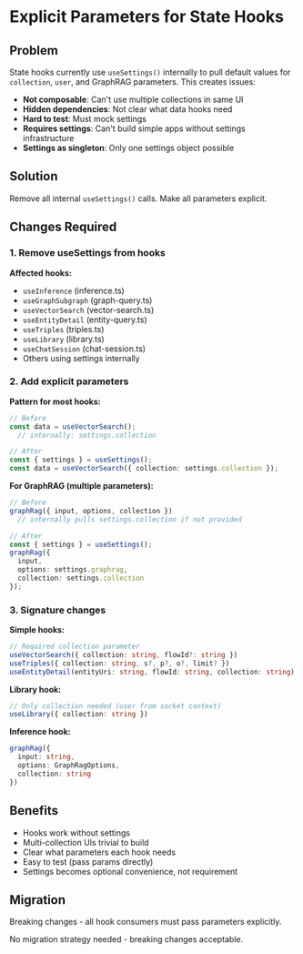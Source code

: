 # Explicit Parameters for State Hooks

## Problem

State hooks currently use `useSettings()` internally to pull default values for `collection`, `user`, and GraphRAG parameters. This creates issues:

- **Not composable**: Can't use multiple collections in same UI
- **Hidden dependencies**: Not clear what data hooks need
- **Hard to test**: Must mock settings
- **Requires settings**: Can't build simple apps without settings infrastructure
- **Settings as singleton**: Only one settings object possible

## Solution

Remove all internal `useSettings()` calls. Make all parameters explicit.

## Changes Required

### 1. Remove useSettings from hooks

**Affected hooks:**
- `useInference` (inference.ts)
- `useGraphSubgraph` (graph-query.ts)
- `useVectorSearch` (vector-search.ts)
- `useEntityDetail` (entity-query.ts)
- `useTriples` (triples.ts)
- `useLibrary` (library.ts)
- `useChatSession` (chat-session.ts)
- Others using settings internally

### 2. Add explicit parameters

**Pattern for most hooks:**
```typescript
// Before
const data = useVectorSearch();
  // internally: settings.collection

// After
const { settings } = useSettings();
const data = useVectorSearch({ collection: settings.collection });
```

**For GraphRAG (multiple parameters):**
```typescript
// Before
graphRag({ input, options, collection })
  // internally pulls settings.collection if not provided

// After
const { settings } = useSettings();
graphRag({
  input,
  options: settings.graphrag,
  collection: settings.collection
});
```

### 3. Signature changes

**Simple hooks:**
```typescript
// Required collection parameter
useVectorSearch({ collection: string, flowId?: string })
useTriples({ collection: string, s?, p?, o?, limit? })
useEntityDetail(entityUri: string, flowId: string, collection: string)
```

**Library hook:**
```typescript
// Only collection needed (user from socket context)
useLibrary({ collection: string })
```

**Inference hook:**
```typescript
graphRag({
  input: string,
  options: GraphRagOptions,
  collection: string
})
```

## Benefits

- Hooks work without settings
- Multi-collection UIs trivial to build
- Clear what parameters each hook needs
- Easy to test (pass params directly)
- Settings becomes optional convenience, not requirement

## Migration

Breaking changes - all hook consumers must pass parameters explicitly.

No migration strategy needed - breaking changes acceptable.
